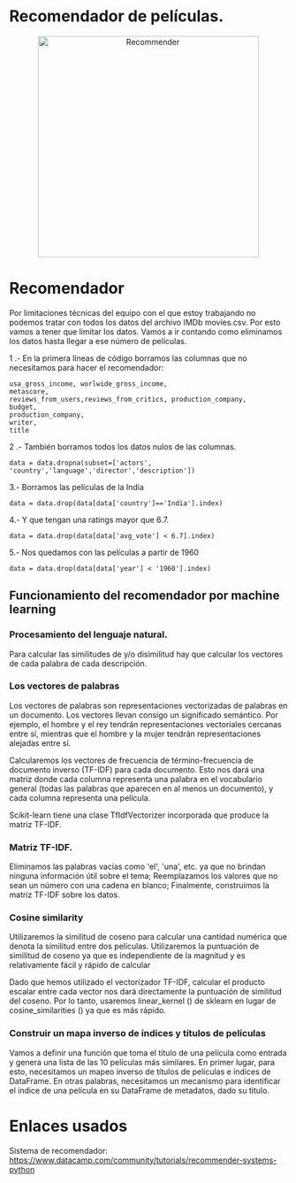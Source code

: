 # Recomendador de películas.

<div align="center">
  <a href="default.asp">
    <img src="https://portugalinews.eu/wp-content/uploads/2018/09/film.jpg" alt="Recommender" style="width:400px;height:400px;", aling = "center">
  </a>
</div>


# Recomendador
Por limitaciones técnicas del equipo con el que estoy trabajando no podemos tratar con todos los datos del archivo IMDb movies.csv. Por esto vamos a tener que limitar los datos. 
Vamos a ir contando como eliminamos los datos hasta llegar a ese número de películas. 

1 .- En la primera líneas de código borramos las columnas que no necesitamos para hacer el recomendador:  
~~~
usa_gross_income, worlwide_gross_income,
metascore,
reviews_from_users,reviews_from_critics, production_company,
budget,
production_company,
writer,
title
~~~

2 .- También borramos todos los datos nulos de las columnas. 
~~~
data = data.dropna(subset=['actors', 'country','language','director','description'])
~~~

3.- Borramos las películas de la India 
~~~
data = data.drop(data[data['country']=='India'].index)
~~~

4.- Y  que tengan una ratings mayor que 6.7.
~~~
data = data.drop(data[data['avg_vote'] < 6.7].index)

~~~
5.- Nos quedamos con las películas a partir de 1960
~~~
data = data.drop(data[data['year'] < '1960'].index)
~~~

## Funcionamiento del recomendador por machine learning

### Procesamiento del lenguaje natural. 
 Para calcular las similitudes de y/o disimilitud hay que calcular los vectores de cada palabra de cada descripción. 
 

### Los vectores de palabras

Los vectores de palabras son representaciones vectorizadas de palabras en un documento. 
Los vectores llevan consigo un significado semántico. Por ejemplo, el hombre y el rey tendrán representaciones vectoriales cercanas entre sí, mientras que el hombre y la mujer tendrán representaciones alejadas entre sí.

Calcularemos los vectores de frecuencia de término-frecuencia de documento inverso (TF-IDF) para cada documento. Esto nos dará una matriz donde cada columna representa una palabra en el vocabulario general (todas las palabras que aparecen en al menos un documento), y cada columna representa una película.

Scikit-learn tiene una clase TfIdfVectorizer incorporada que produce la matriz TF-IDF.

### Matriz TF-IDF.
Eliminamos las palabras vacías como 'el', 'una', etc. ya que no brindan ninguna información útil sobre el tema;
Reemplazamos los valores que no sean un número con una cadena en blanco;
Finalmente, construimos la matriz TF-IDF sobre los datos.

### Cosine similarity 
Utilizaremos la similitud de coseno para calcular una cantidad numérica que denota la similitud entre dos películas.
Utilizaremos la puntuación de similitud de coseno ya que es independiente de la magnitud y es relativamente fácil y rápido de calcular

Dado que hemos utilizado el vectorizador TF-IDF, calcular el producto escalar entre cada vector nos dará directamente la puntuación de similitud del coseno. Por lo tanto, usaremos linear_kernel () de sklearn en lugar de cosine_similarities () ya que es más rápido.

### Construir un mapa inverso de índices y títulos de películas
Vamos a definir una función que toma el título de una película como entrada y genera una lista de las 10 películas más similares. 
En primer lugar, para esto, necesitamos un mapeo inverso de títulos de películas e índices de DataFrame. En otras palabras, necesitamos un mecanismo para identificar el índice de una película en su DataFrame de metadatos, dado su título.


# Enlaces usados

Sistema de recomendador: https://www.datacamp.com/community/tutorials/recommender-systems-python